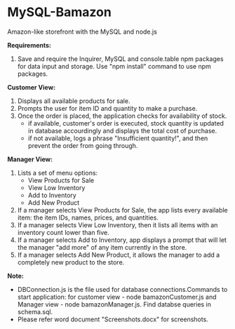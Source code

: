 # MySQL-Bamazon
Amazon-like storefront with the MySQL and node.js

**Requirements:** 
1. Save and require the Inquirer, MySQL and console.table npm packages for data input and storage. Use "npm install" command to use npm packages.

**Customer View:**
1. Displays all available products for sale.
2. Prompts the user for item ID and quantity to make a purchase.
3. Once the order is placed, the application checks for availability of stock.
    * if available, customer's order is executed, stock quantity is updated in database accourdingly and displays    the total cost of purchase.
    * if not available, logs a phrase "Insufficient quantity!", and then prevent the order from going through.
    
**Manager View:**
1. Lists a set of menu options:
    * View Products for Sale
    * View Low Inventory
    * Add to Inventory
    * Add New Product
2. If a manager selects View Products for Sale, the app lists every available item: the item IDs, names, prices,      and quantities.
3. If a manager selects View Low Inventory, then it lists all items with an inventory count lower than five.
4. If a manager selects Add to Inventory, app displays a prompt that will let the manager "add more" of any item      currently in the store.
5. If a manager selects Add New Product, it allows the manager to add a completely new product to the store.

**Note:** 
* DBConnection.js is the file used for database connections.Commands to start application: for customer view - node bamazonCustomer.js and   Manager view - node bamazonManager.js. Find databse queries in schema.sql.
* Please refer word document "Screenshots.docx" for screenshots.
